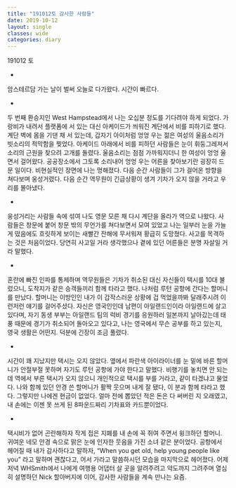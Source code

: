 ```yaml
---
title: "191012토 감사한 사람들"
date: 2019-10-12
layout: single
classes: wide
categories: diary
---
```


191012 토

-

암스테르담 가는 날이 벌써 오늘로 다가왔다. 시간이 빠르다.

-

두 번째 환승지인 West Hampstead에서 나는 오십분 정도를 기다려야 하게 되었다. 가랑비가 내려서 플랫폼에 서 있는 대신 아케이드가 씌워진 계단에서 비를 피하기로 했다. 계단 벽에 몸을 기댄 채 서 있는데, 갑자기 아이처럼 엉엉 우는 젊은 여성의 울음소리가 빗소리의 적막함을 찢었다. 아케이드 아래에서 비를 피하던 사람들은 눈이 휘둥그레져서 소리의 근원을 찾으려 고개를 돌렸다. 울음소리는 점점 가까워지더니 한 여성이 엉엉 울면서 걸어왔다. 공공장소에서 그토록 소리내어 엉엉 우는 어른을 찾아보기란 굉장히 드문 일이다. 비현실적인 장면에 나는 멍해졌다. 다음 순간 사람들이 그가 걸어온 방향을 쳐다보며 웅성거렸다. 다음 순간 역무원이 긴급상황이 생겨 기차가 오지 않을 거라고 우리를 몰아냈다.

-

웅성거리는 사람들 속에 섞여 나도 영문 모른 채 다시 계단을 올라가 역으로 나왔다. 사람들은 창문에 붙어 창문 밖의 무언가를 쳐다보면서 모여 있었고 나는 일부러 눈을 가늘게 떴음에도 흐릿하게 보이는 새빨간 잔해에 무서워져 황급히 도망쳤다. 사고를 목격하는 것은 처음이었다. 당연히 사고일 거라 생각했으나 곁에 있던 어른들은 분명 자살일 거라 말했다.

-

혼란에 빠진 인파를 통제하며 역무원들은 기차가 취소된 대신 자신들이 택시를 10대 불렀으니, 도착지가 같은 승객들끼리 함께 타라고 했다.
나처럼 루턴 공항에 간다는 할머니를 만났다. 할머니는 이방인인 내가 이 갑작스러운 상황에 겁 먹었을까봐 달래주시려 이런저런 얘기를 걸어주셨다. 자신은 영국인인데 남편이 아일랜드인이라 아일랜드에 살고 있다며, 자기 동생 부부는 아일랜드 팀의 럭비 경기를 응원하러 일본까지 날아갔는데 태풍 때문에 경기가 취소되어 돌아오고 있다고, 나는 영국에서 무슨 공부를 하고 있는지, 영국 생활은 어떤지. 덕분에 긴장이 조금 풀렸다.

-

시간이 꽤 지났지만 택시는 오지 않았다. 옆에서 파란색 아이라이너를 눈 밑에 바른 할머니가 안절부절 못하며 자기도 루턴 공항에 가야 한다고 말했다. 비행기를 놓치면 안 되는데 역에서 부른 택시가 오지 않으니 개인적으로 택시를 부를 거라고, 같이 타겠냐고 물었다. 나와 함께 있던 안경 쓴 할머니가 활짝 웃으며 내게 잘 됐다, 이 분과 함께 타라고 했다. 그렇지만 나에겐 현금이 없었다. 얼마 전에 뽑았던 적은 돈은 다 써버린 지 오래였고, 내 손에는 이젠 못 쓰게 된 8파운드짜리 기차표와 카드뿐이었다.

-

택시비가 없어 곤란해하자 작게 접은 지폐를 내 손에 꼭 쥐여 주면서 윙크하던 할머니. 귀여운 네모 안경 속으로 맑은 눈에 인자한 웃음을 가진 소녀 같은 분이었다. 공항에서 헤어질 때 내가 감사하다고 말하자, “When you get old, help young people like you” 라고 말하며 괜찮다고, 어서 가라고 말씀하시던 모습을 마지막으로 헤어졌다. 어제 저녁 WHSmith에서 나에게 여행용 어댑터 살 곳을 알려주려고 약도까지 그려주며 열심히 설명하던 Nick 할아버지에 이어, 감사한 사람들을 계속 만나는 요즘.
